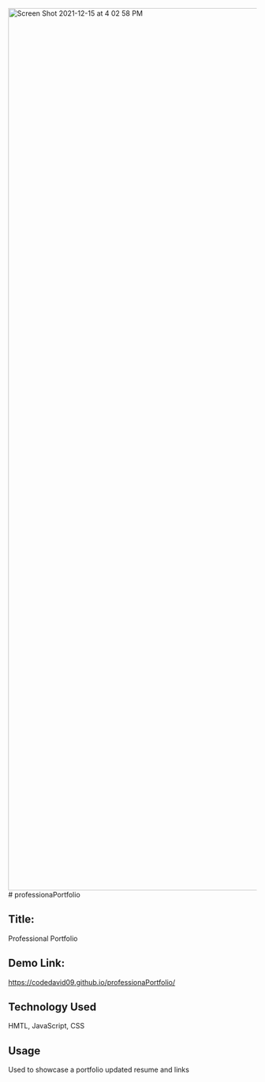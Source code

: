 <img width="1790" alt="Screen Shot 2021-12-15 at 4 02 58 PM" src="https://user-images.githubusercontent.com/91545451/146279548-49c3121c-669f-4d3a-a81e-7c9ec2386240.png">
# professionaPortfolio


## Title:
Professional Portfolio

## Demo Link:

https://codedavid09.github.io/professionaPortfolio/

## Technology Used

HMTL, JavaScript, CSS


## Usage

Used to showcase a portfolio updated resume and links